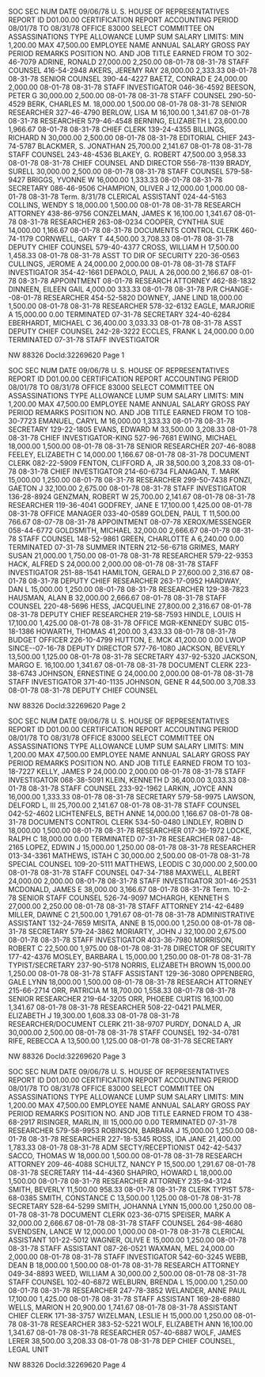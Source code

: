 SOC SEC NUM DATE 09/06/78 U. S. HOUSE OF REPRESENTATIVES
REPORT ID D01.00.00 CERTIFICATION REPORT
ACCOUNTING PERIOD 08/01/78 TO 08/31/78
OFFICE 83000 SELECT COMMITTEE ON ASSASSINATIONS
TYPE ALLOWANCE LUMP SUM SALARY LIMITS: MIN 1,200.00 MAX 47,500.00
EMPLOYEE NAME ANNUAL SALARY GROSS PAY PERIOD REMARKS
POSITION NO. AND JOB TITLE EARNED FROM TO
302-46-7079 ADRINE, RONALD 27,000.00 2,250.00 08-01-78 08-31-78
STAFF COUNSEL
416-54-2948 AKERS, JEREMY RAY 28,000.00 2,333.33 08-01-78 08-31-78
SENIOR COUNSEL
390-44-4227 BAETZ, CONRAD E 24,000.00 2,000.00 08-01-78 08-31-78
STAFF INVESTIGATOR
046-36-4592 BEESON, PETER G 30,000.00 2,500.00 08-01-78 08-31-78
STAFF COUNSEL
290-50-4529 BERK, CHARLES M. 18,000.00 1,500.00 08-01-78 08-31-78
SENIOR RESEARCHER
327-46-4790 BERLOW, LISA M 16,100.00 1,341.67 08-01-78 08-31-78
RESEARCHER
579-46-4548 BERNING, ELIZABETH L 23,600.00 1,966.67 08-01-78 08-31-78
CHIEF CLERK
139-24-4355 BILLINGS, RICHARD N 30,000.00 2,500.00 08-01-78 08-31-78
EDITORIAL CHIEF
243-74-5787 BLACKMER, S. JONATHAN 25,700.00 2,141.67 08-01-78 08-31-78
STAFF COUNSEL
243-48-4536 BLAKEY, G. ROBERT 47,500.00 3,958.33 08-01-78 08-31-78
CHIEF COUNSEL AND DIRECTOR
556-78-1139 BRADY, SURELL 30,000.00 2,500.00 08-01-78 08-31-78
STAFF COUNSEL
579-58-9427 BRIGGS, YVONNE W 16,000.00 1,333.33 08-01-78 08-31-78
SECRETARY
086-46-9506 CHAMPION, OLIVER J 12,000.00 1,000.00 08-01-78 08-31-78 Term. 8/31/78
CLERICAL ASSISTANT
024-44-5163 COLLINS, WENDY S 18,000.00 1,500.00 08-01-78 08-31-78
RESEARCH ATTORNEY
438-86-9756 CONZELMAN, JAMES K 16,100.00 1,341.67 08-01-78 08-31-78
RESEARCHER
263-08-0234 COOPER, CYNTHIA SUE 14,000.00 1,166.67 08-01-78 08-31-78
DOCUMENTS CONTROL CLERK
460-74-1179 CORNWELL, GARY T 44,500.00 3,708.33 08-01-78 08-31-78
DEPUTY CHIEF COUNSEL
579-40-4377 CROSS, WILLIAM H 17,500.00 1,458.33 08-01-78 08-31-78
ASST TO DIR OF SECURITY
220-36-0563 CULLINGS, JEROME A 24,000.00 2,000.00 08-01-78 08-31-78
STAFF INVESTIGATOR
354-42-1661 DEPAOLO, PAUL A 26,000.00 2,166.67 08-01-78 08-31-78 APPOINTMENT 08-01-78
RESEARCH ATTORNEY
462-88-1832 DINNEEN, EILEEN GAIL 4,000.00 333.33 08-01-78 08-31-78 P/R CHANGE--08-01-78
RESEARCHER
454-52-5820 DOWNEY, JANE LIND 18,000.00 1,500.00 08-01-78 08-31-78
RESEARCHER
578-32-6132 EAGLE, MARJORIE A 15,000.00 0.00 TERMINATED 07-31-78
SECRETARY
324-40-6284 EBERHARDT, MICHAEL C 36,400.00 3,033.33 08-01-78 08-31-78
ASST DEPUTY CHIEF COUNSEL
242-28-3222 ECCLES, FRANK L 24,000.00 0.00 TERMINATED 07-31-78
STAFF INVESTIGATOR

NW 88326 DocId:32269620 Page 1

SOC SEC NUM DATE 09/06/78 U. S. HOUSE OF REPRESENTATIVES
REPORT ID D01.00.00 CERTIFICATION REPORT
ACCOUNTING PERIOD 08/01/78 TO 08/31/78
OFFICE 83000 SELECT COMMITTEE ON ASSASSINATIONS
TYPE ALLOWANCE LUMP SUM SALARY LIMITS: MIN 1,200.00 MAX 47,500.00
EMPLOYEE NAME ANNUAL SALARY GROSS PAY PERIOD REMARKS
POSITION NO. AND JOB TITLE EARNED FROM TO
108-30-7723 EMANUEL, CARYL M 16,000.00 1,333.33 08-01-78 08-31-78
SECRETARY
129-22-1805 EVANS, EDWARD M 33,500.00 3,208.33 08-01-78 08-31-78
CHIEF INVESTIGATOR-KING
527-96-7681 EWING, MICHAEL 18,000.00 1,500.00 08-01-78 08-31-78
SENIOR RESEARCHER
207-46-8088 FEELEY, ELIZABETH C 14,000.00 1,166.67 08-01-78 08-31-78
DOCUMENT CLERK
082-22-5909 FENTON, CLIFFORD A, JR 38,500.00 3,208.33 08-01-78 08-31-78
CHIEF INVESTIGATOR
214-60-6734 FLANAGAN, T. MARK 15,000.00 1,250.00 08-01-78 08-31-78
RESEARCHER
299-50-7438 FONZI, GAETON J 32,100.00 2,675.00 08-01-78 08-31-78
STAFF INVESTIGATOR
136-28-8924 GENZMAN, ROBERT W 25,700.00 2,141.67 08-01-78 08-31-78
RESEARCHER
119-36-4041 GODFREY, JANE E 17,100.00 1,425.00 08-01-78 08-31-78
OFFICE MANAGER
033-40-0589 GOLDEN, PAUL T 11,500.00 766.67 08-07-78 08-31-78 APPOINTMENT 08-07-78
XEROX/MESSENGER
058-44-6772 GOLDSMITH, MICHAEL 32,000.00 2,666.67 08-01-78 08-31-78
STAFF COUNSEL
148-52-9861 GREEN, CHARLOTTE A 6,240.00 0.00 TERMINATED 07-31-78
SUMMER INTERN
212-56-6718 GRIMES, MARY SUSAN 21,000.00 1,750.00 08-01-78 08-31-78
RESEARCHER
579-22-9353 HACK, ALFRED S 24,000.00 2,000.00 08-01-78 08-31-78
STAFF INVESTIGATOR
251-88-1541 HAMILTON, GERALD P 27,600.00 2,316.67 08-01-78 08-31-78
DEPUTY CHIEF RESEARCHER
263-17-0952 HARDWAY, DAN L 15,000.00 1,250.00 08-01-78 08-31-78
RESEARCHER
129-38-7823 HAUSMAN, ALAN B 32,000.00 2,666.67 08-01-78 08-31-78
STAFF COUNSEL
220-48-5696 HESS, JACQUELINE 27,800.00 2,316.67 08-01-78 08-31-78
DEPUTY CHIEF RESEARCHER
219-58-7593 HINDLE, LOUIS H 17,100.00 1,425.00 08-01-78 08-31-78
OFFICE MGR-KENNEDY SUBC
015-18-1386 HOWARTH, THOMAS 41,200.00 3,433.33 08-01-78 08-31-78
BUDGET OFFICER
226-10-4799 HUTTON, E. MCK 41,200.00 0.00 LWOP SINCE--07-16-78
DEPUTY DIRECTOR
577-76-1080 JACKSON, BEVERLY 13,500.00 1,125.00 08-01-78 08-31-78
SECRETARY
437-92-5320 JACKSON, MARGO E. 16,100.00 1,341.67 08-01-78 08-31-78
DOCUMENT CLERK
223-38-6743 JOHNSON, ERNESTINE G 24,000.00 2,000.00 08-01-78 08-31-78
STAFF INVESTIGATOR
371-40-1135 JOHNSON, GENE R 44,500.00 3,708.33 08-01-78 08-31-78
DEPUTY CHIEF COUNSEL

NW 88326 DocId:32269620 Page 2

SOC SEC NUM DATE 09/06/78 U. S. HOUSE OF REPRESENTATIVES
REPORT ID D01.00.00 CERTIFICATION REPORT
ACCOUNTING PERIOD 08/01/78 TO 08/31/78
OFFICE 83000 SELECT COMMITTEE ON ASSASSINATIONS
TYPE ALLOWANCE LUMP SUM SALARY LIMITS: MIN 1,200.00 MAX 47,500.00
EMPLOYEE NAME ANNUAL SALARY GROSS PAY PERIOD REMARKS
POSITION NO. AND JOB TITLE EARNED FROM TO
103-18-7227 KELLY, JAMES P 24,000.00 2,000.00 08-01-78 08-31-78
STAFF INVESTIGATOR
068-38-5091 KLEIN, KENNETH D 36,400.00 3,033.33 08-01-78 08-31-78
STAFF COUNSEL
233-92-1962 LARKIN, JOYCE ANN 16,000.00 1,333.33 08-01-78 08-31-78
SECRETARY
579-58-9975 LAWSON, DELFORD L, III 25,700.00 2,141.67 08-01-78 08-31-78
STAFF COUNSEL
042-52-4602 LICHTENFELS, BETH ANNE 14,000.00 1,166.67 08-01-78 08-31-78
DOCUMENTS CONTROL CLERK
534-50-0480 LINDLEY, ROBIN D 18,000.00 1,500.00 08-01-78 08-31-78
RESEARCHER
017-36-1972 LOCKE, RALPH C 18,000.00 0.00 TERMINATED 07-31-78
RESEARCHER
087-48-2165 LOPEZ, EDWIN J 15,000.00 1,250.00 08-01-78 08-31-78
RESEARCHER
013-34-3361 MATHEWS, ISTAH C 30,000.00 2,500.00 08-01-78 08-31-78
SPECIAL COUNSEL
109-20-5111 MATTHEWS, LEODIS C 30,000.00 2,500.00 08-01-78 08-31-78
STAFF COUNSEL
047-34-7188 MAXWELL, ALBERT 24,000.00 2,000.00 08-01-78 08-31-78
STAFF INVESTIGATOR
301-46-2531 MCDONALD, JAMES E 38,000.00 3,166.67 08-01-78 08-31-78 Term. 10-2-78
SENIOR STAFF COUNSEL
526-74-9097 MCHARGH, KENNETH S 27,000.00 2,250.00 08-01-78 08-31-78
STAFF ATTORNEY
214-42-6489 MILLER, DAWNE C 21,500.00 1,791.67 08-01-78 08-31-78
ADMINISTRATIVE ASSISTANT
132-24-7659 MISITA, ANNE B 15,000.00 1,250.00 08-01-78 08-31-78
SECRETARY
579-24-3862 MORIARTY, JOHN J 32,100.00 2,675.00 08-01-78 08-31-78
STAFF INVESTIGATOR
403-36-7980 MORRISON, ROBERT C 22,500.00 1,975.00 08-01-78 08-31-78
DIRECTOR OF SECURITY
177-42-4376 MOSLEY, BARBARA L 15,000.00 1,250.00 08-01-78 08-31-78
TYPIST/SECRETARY
237-90-5178 NORRIS, ELIZABETH BROWN 15,000.00 1,250.00 08-01-78 08-31-78
STAFF ASSISTANT
129-36-3080 OPPENBERG, GALE LYNN 18,000.00 1,500.00 08-01-78 08-31-78
RESEARCH ATTORNEY
215-66-2714 ORR, PATRICIA M 18,700.00 1,558.33 08-01-78 08-31-78
SENIOR RESEARCHER
219-64-3205 ORR, PHOEBE CURTIS 16,100.00 1,341.67 08-01-78 08-31-78
RESEARCHER
508-22-0421 PALMER, ELIZABETH J 19,300.00 1,608.33 08-01-78 08-31-78
RESEARCHER/DOCUMENT CLERK
211-38-9707 PURDY, DONALD A, JR 30,000.00 2,500.00 08-01-78 08-31-78
STAFF COUNSEL
192-34-0781 RIFE, REBECCA A 13,500.00 1,125.00 08-01-78 08-31-78
SECRETARY

NW 88326 DocId:32269620 Page 3

SOC SEC NUM DATE 09/06/78 U. S. HOUSE OF REPRESENTATIVES
REPORT ID D01.00.00 CERTIFICATION REPORT
ACCOUNTING PERIOD 08/01/78 TO 08/31/78
OFFICE 83000 SELECT COMMITTEE ON ASSASSINATIONS
TYPE ALLOWANCE LUMP SUM SALARY LIMITS: MIN 1,200.00 MAX 47,500.00
EMPLOYEE NAME ANNUAL SALARY GROSS PAY PERIOD REMARKS
POSITION NO. AND JOB TITLE EARNED FROM TO
438-68-2917 RISINGER, MARLIN, III 15,000.00 0.00 TERMINATED 07-31-78
RESEARCHER
579-58-9953 ROBINSON, BARBARA J 15,000.00 1,250.00 08-01-78 08-31-78
RESEARCHER
227-18-5345 ROSS, IDA JANE 21,400.00 1,783.33 08-01-78 08-31-78
ADM SECTY/RECEPTIONIST
042-42-5437 SACCO, THOMAS W 18,000.00 1,500.00 08-01-78 08-31-78
RESEARCH ATTORNEY
209-46-4088 SCHULTZ, NANCY P 15,500.00 1,291.67 08-01-78 08-31-78
SECRETARY
114-44-4360 SHAPIRO, HOWARD L 18,000.00 1,500.00 08-01-78 08-31-78
RESEARCHER ATTORNEY
235-94-3124 SMITH, BEVERLY 11,500.00 958.33 08-01-78 08-31-78
CLERK TYPIST
578-68-0385 SMITH, CONSTANCE C 13,500.00 1,125.00 08-01-78 08-31-78
SECRETARY
528-64-5299 SMITH, JOHANNA LYNN 15,000.00 1,250.00 08-01-78 08-31-78
DOCUMENT CLERK
023-36-0715 SPEISER, MARK A 32,000.00 2,666.67 08-01-78 08-31-78
STAFF COUNSEL
264-98-4680 SVENDSEN, LANCE W 12,000.00 1,000.00 08-01-78 08-31-78
CLERICAL ASSISTANT
101-22-5012 WAGNER, OLIVE E 15,000.00 1,250.00 08-01-78 08-31-78
STAFF ASSISTANT
087-26-0521 WAXMAN, MEL 24,000.00 2,000.00 08-01-78 08-31-78
STAFF INVESTIGATOR
542-60-3245 WEBB, DEAN B 18,000.00 1,500.00 08-01-78 08-31-78
RESEARCH ATTORNEY
049-34-8893 WEED, WILLIAM A 30,000.00 2,500.00 08-01-78 08-31-78
STAFF COUNSEL
102-40-6872 WELBURN, BRENDA L 15,000.00 1,250.00 08-01-78 08-31-78
RESEARCHER
247-78-3852 WELANDER, ANNE PAUL 17,100.00 1,425.00 08-01-78 08-31-78
STAFF ASSISTANT
169-28-6880 WELLS, MARION H 20,900.00 1,741.67 08-01-78 08-31-78
ASSISTANT CHIEF CLERK
171-38-3757 WIZELMAN, LESLIE H 15,000.00 1,250.00 08-01-78 08-31-78
RESEARCHER
383-52-5221 WOLF, ELIZABETH ANN 16,100.00 1,341.67 08-01-78 08-31-78
RESEARCHER
057-40-6887 WOLF, JAMES LERER 38,500.00 3,208.33 08-01-78 08-31-78
DEP CHIEF COUNSEL, LEGAL UNIT

NW 88326 DocId:32269620 Page 4
